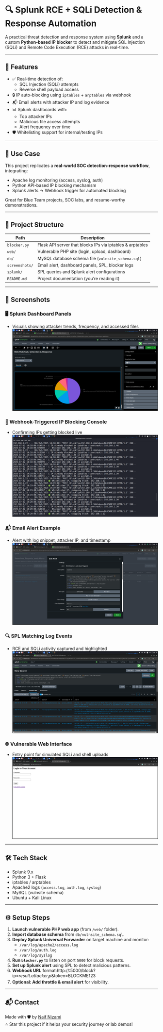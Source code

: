 # 🔍 Splunk RCE + SQLi Detection & Response Automation

A practical threat detection and response system using **Splunk** and a custom **Python-based IP blocker** to detect and mitigate SQL Injection (SQLi) and Remote Code Execution (RCE) attacks in real-time.

---

## 🚀 Features

- ✅ Real-time detection of:
  - SQL Injection (SQLi) attempts
  - Reverse shell payload access
- 🔒 IP auto-blocking using `iptables` + `arptables` via webhook
- 📬 Email alerts with attacker IP and log evidence
- 📊 Splunk dashboards with:
  - Top attacker IPs
  - Malicious file access attempts
  - Alert frequency over time
- 🛡️ Whitelisting support for internal/testing IPs

---

## 🧠 Use Case

This project replicates a **real-world SOC detection-response workflow**, integrating:

- Apache log monitoring (access, syslog, auth)
- Python API-based IP blocking mechanism
- Splunk alerts → Webhook trigger for automated blocking

Great for Blue Team projects, SOC labs, and resume-worthy demonstrations.

---

## 📂 Project Structure

| Path               | Description                                         |
|--------------------|-----------------------------------------------------|
| `blocker.py`       | Flask API server that blocks IPs via iptables & arptables |
| `web/`             | Vulnerable PHP site (login, upload, dashboard)     |
| `db/`              | MySQL database schema file (`vulnsite_schema.sql`) |
| `screenshots/`     | Email alert, dashboard panels, SPL, blocker logs   |
| `splunk/`          | SPL queries and Splunk alert configurations        |
| `README.md`        | Project documentation (you’re reading it)          |

---

## 📸 Screenshots

### 🖥️ Splunk Dashboard Panels
- Visuals showing attacker trends, frequency, and accessed files
![Dashboard Panels](screenshots/Dashboard-2.png)

### 🧾 Webhook-Triggered IP Blocking Console
- Confirming IPs getting blocked live
![Blocker Console](screenshots/Blocker_Console.png)

### 📬 Email Alert Example
- Alert with log snippet, attacker IP, and timestamp
![Email Alert](screenshots/Email_Alert.png)

### 🔍 SPL Matching Log Events
- RCE and SQLi activity captured and highlighted
![SPL Results](screenshots/SPL.png)

### 🌐 Vulnerable Web Interface
- Entry point for simulated SQLi and shell uploads
![Web App](screenshots/Vulnerable_Website.png)

---

## 🛠️ Tech Stack

- Splunk 9.x
- Python 3 + Flask
- iptables / arptables
- Apache2 logs (`access.log`, `auth.log`, `syslog`)
- MySQL (vulnsite schema)
- Ubuntu + Kali Linux

---

## ⚙️ Setup Steps

1. **Launch vulnerable PHP web app** (from `/web/` folder).
2. **Import database schema** from `db/vulnsite_schema.sql`.
3. **Deploy Splunk Universal Forwarder** on target machine and monitor:
   - `/var/log/apache2/access.log`
   - `/var/log/auth.log`
   - `/var/log/syslog`
4. **Run `blocker.py`** to listen on port `5000` for block requests.
5. **Set up Splunk alert** using SPL to detect malicious patterns.
6. **Webhook URL** format:http://<target-ip>:5000/block?ip=$result.attacker_ip$&token=BLOCKME123
7. **Optional: Add throttle & email alert** for visibility.

---

## 📬 Contact

Made with 🛡️ by [Naif Nizami](https://github.com/Naifnizami)  
⭐ Star this project if it helps your security journey or lab demos!

